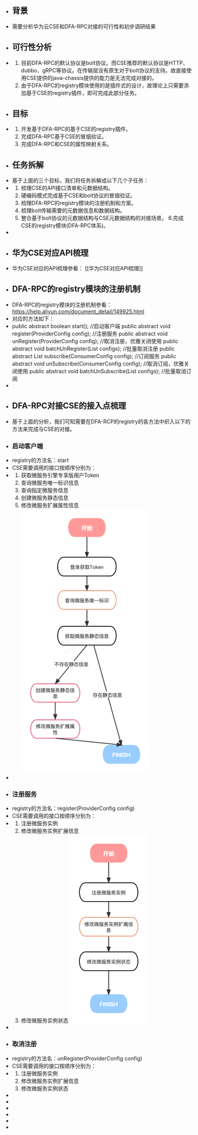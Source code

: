 - ## 背景
- 需要分析华为云CSE和DFA-RPC对接的可行性和初步调研结果
- ## 可行性分析
- 1. 目前DFA-RPC的默认协议是bolt协议。而CSE推荐的默认协议是HTTP、dubbo、gRPC等协议。在传输层没有原生对于bolt协议的支持。故直接使用CSE提供的java-chassis提供的能力是无法完成对接的。
  2. 由于DFA-RPC的registry模块使用的是插件式的设计，故理论上只需要添加基于CSE的registry插件，即可完成此部分任务。
- ## 目标
- 1. 开发基于DFA-RPC的基于CSE的registry插件。
  2. 完成DFA-RPC基于CSE的冒烟验证。
  3. 完成DFA-RPC和CSE的属性映射关系。
- ## 任务拆解
- 基于上面的三个目标，我们将任务拆解成以下几个子任务：
- 1. 梳理CSE的API接口清单和元数据结构。
  2. 硬编码模式完成基于CSE和bolt协议的冒烟验证。
  3. 梳理DFA-RPC的registry模块的注册机制和方案。
  4. 梳理bolt传输需要的元数据信息和数据结构。
  5. 整合基于bolt协议的元数据结构与CSE元数据结构的对接场景。
  6.完成CSE的registry模块(DFA-RPC体系)。
-
- ## 华为CSE对应API梳理
- 华为CSE对应的API梳理参看： [[华为CSE对应API梳理]]
- ## DFA-RPC的registry模块的注册机制
- DFA-RPC的registry模块的注册机制参看： https://help.aliyun.com/document_detail/149925.html
- 对应的方法如下：
- public abstract boolean start();  //启动客户端 
  public abstract void register(ProviderConfig config);  //注册服务
  public abstract void unRegister(ProviderConfig config);  //取消注册，优雅关闭使用
  public abstract void batchUnRegister(List<ProviderConfig> configs); //批量取消注册
  public abstract List<ProviderGroup> subscribe(ConsumerConfig config); //订阅服务
  public abstract void unSubscribe(ConsumerConfig config); //取消订阅，优雅关闭使用
  public abstract void batchUnSubscribe(List<ConsumerConfig> configs); //批量取消订阅
-
- ## DFA-RPC对接CSE的接入点梳理
- 基于上面的分析，我们可知需要在DFA-RCP的registry的各方法中织入以下的方法来完成与CSE的对接。
- ### 启动客户端
- registry的方法名：start
- CSE需要调用的接口按顺序分别为：
- 1. 获取微服务引擎专享版用户Token
  2. 查询微服务唯一标识信息
  3. 查询指定微服务信息
  4. 创建微服务静态信息
  5. 修改微服务扩展属性信息
  ![事件记录通用时间线.png](../assets/事件记录通用时间线_1655001398881_0.png)
-
- ### 注册服务
- registry的方法名：register(ProviderConfig config)
- CSE需要调用的接口按顺序分别为：
- 1. 注册微服务实例
  2. 修改微服务实例扩展信息
  3. 修改微服务实例状态
  ![注册微服务.png](../assets/注册微服务_1655002084436_0.png)
-
- ### 取消注册
- registry的方法名：unRegister(ProviderConfig config)
- CSE需要调用的接口按顺序分别为：
- 1. 注册微服务实例
  2. 修改微服务实例扩展信息
  3. 修改微服务实例状态
-
-
-
-
-
-